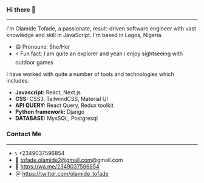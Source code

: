 ### Hi there 👋

<!--
**olamide234/olamide234** is a ✨ _special_ ✨ repository because its `README.md` (this file) appears on your GitHub profile.

Here are some ideas to get you started:

- 🔭 I’m currently working on ...
- 🌱 I’m currently learning ...
- 👯 I’m looking to collaborate on ...
- 🤔 I’m looking for help with ...
- 💬 Ask me about ...
- 📫 How to reach me: ...
- 😄 Pronouns: ...
- ⚡ Fun fact: ...
-->
<hr/>
I'm Olamide Tofade, a passionate, result-driven software engineer with vast knowledge and skill in JavaScript. I'm based in Lagos, Nigeria.

- 😄 Pronouns: She/Her
- ⚡ Fun fact: I am quite an explorer and yeah i enjoy sightseeing with outdoor games

<p>I have worked with quite a number of tools and technologies which includes:</p>

- <strong>Javascript:</strong> React, Next.js 
- <strong>CSS:</strong> CSS3, TailwindCSS, Material UI
- <strong>API QUERY:</strong> React Query, Redux toolkit
- <strong>Python framework:</strong> Django 
- <strong>DATABASE:</strong> MysSQL, Postgresql



### Contact Me
<hr/>

- 📞 +2349037596854
- 📧 tofade.olamide2@gmail.com@gmail.com
- 💬 https://wa.me/2349037596854
- ＠ https://twitter.com/olamide_tofade
